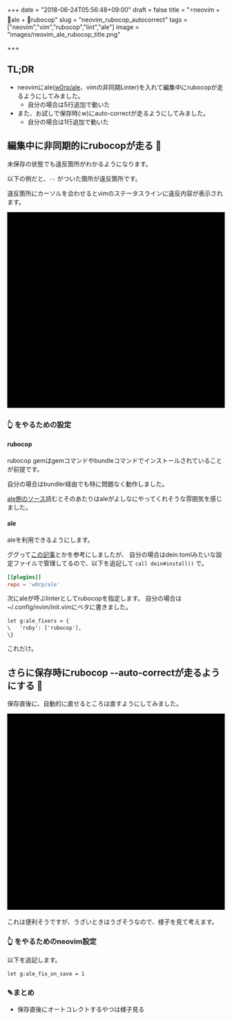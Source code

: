 +++
date = "2018-06-24T05:56:48+09:00"
draft = false
title = "⚡neovim + 🍻ale + 🚓rubocop"
slug = "neovim_rubocop_autocorrect"
tags = ["neovim","vim","rubocop","lint","ale"]
image = "images/neovim_ale_rubocop_title.png"

+++

## TL;DR

* neovimにale([w0rp/ale](https://github.com/w0rp/ale)、vimの非同期Linter)を入れて編集中にrubocopが走るようにしてみました。
  * 自分の場合は5行追加で動いた
* また、お試しで保存時(:w)にauto-correctが走るようにしてみました。
  * 自分の場合は1行追加で動いた

<!--more-->

## 編集中に非同期的にrubocopが走る 🚓

未保存の状態でも違反箇所がわかるようになります。

以下の例だと、`--` がついた箇所が違反箇所です。

違反箇所にカーソルを合わせるとvimのステータスラインに違反内容が表示されます。

<img alt="neovim_rubocop" src="/images/neovim_rubocop.gif" width=800>

### 👆 をやるための設定

#### rubocop

rubocop gemはgemコマンドやbundleコマンドでインストールされていることが前提です。

自分の場合はbundler経由でも特に問題なく動作しました。

[ale側のソース](https://github.com/w0rp/ale/blob/34aa3437e0fc062215020b423bdf57da449e9400/autoload/ale/fixers/rubocop.vim)読むとそのあたりはaleがよしなにやってくれそうな雰囲気を感じました。

#### ale

aleを利用できるようにします。

ググって[この記事](https://wonderwall.hatenablog.com/entry/2017/03/01/223934)とかを参考にしましたが、
自分の場合はdein.tomlみたいな設定ファイルで管理してるので、以下を追記して `call dein#install()` で。

```toml
[[plugins]]
repo = 'w0rp/ale'
```

次にaleが呼ぶlinterとしてrubocopを指定します。
自分の場合は~/.config/nvim/init.vimにベタに書きました。

```vimscript
let g:ale_fixers = {
\   'ruby': ['rubocop'],
\}
```

これだけ。

## さらに保存時にrubocop --auto-correctが走るようにする 🚓

保存直後に、自動的に直せるところは直すようにしてみました。

<img alt="neovim_rubocop_autocorrect" src="/images/neovim_rubocop_autocorrect.gif" width=800>

これは便利そうですが、うざいときはうざそうなので、様子を見て考えます。

### 👆 をやるためのneovim設定

以下を追記します。

```vimscript
let g:ale_fix_on_save = 1
```

### ✎まとめ

* 保存直後にオートコレクトするやつは様子見る
